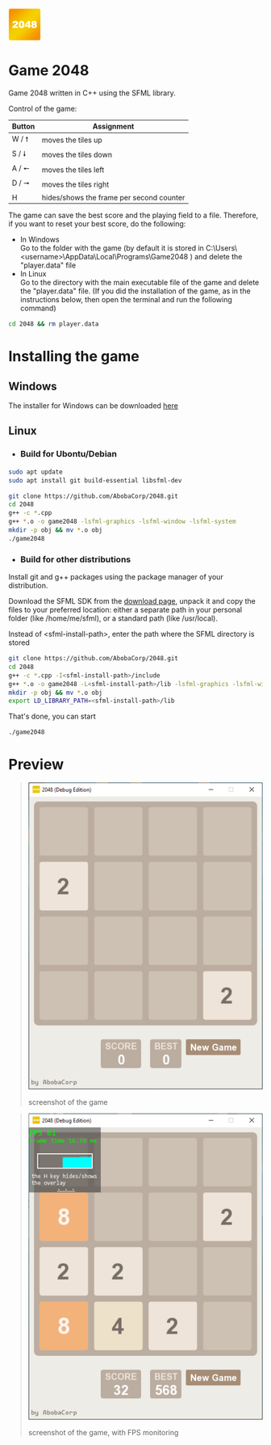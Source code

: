 <img src=/img/icon.png width=64>
<h1>Game 2048 </h1>
Game 2048 written in C++ using the SFML library.

Control of the game:

| Button | Assignment |
| ------ | ---------- |
|  W / 🠕 | moves the tiles up |
|  S / 🠗 | moves the tiles down |
|  A / 🠔 | moves the tiles left |
|  D / 🠖 | moves the tiles right |
|    H    | hides/shows the frame per second counter |

The game can save the best score and the playing field to a file. Therefore, if you want to reset your best score, do the following:
* In Windows \
Go to the folder with the game (by default it is stored in C:\Users\\<username\>\AppData\Local\Programs\Game2048 ) and delete the "player.data" file
* In Linux \
Go to the directory with the main executable file of the game and delete the "player.data" file.
(If you did the installation of the game, as in the instructions below, then open the terminal and run the following command)
```sh
cd 2048 && rm player.data
```


# Installing the game
## Windows
The installer for Windows can be downloaded [here](./setup/setup_2048.exe)

## Linux

* ### Build for Ubontu/Debian
```sh
sudo apt update
sudo apt install git build-essential libsfml-dev
```
```sh
git clone https://github.com/AbobaCorp/2048.git
cd 2048
g++ -c *.cpp
g++ *.o -o game2048 -lsfml-graphics -lsfml-window -lsfml-system
mkdir -p obj && mv *.o obj
./game2048
```

* ### Build for other distributions
Install git and g++ packages using the package manager of your distribution.

Download the SFML SDK from the [download page](https://www.sfml-dev.org/download.php), unpack it and copy the files to your preferred location: either a separate path in your personal folder (like /home/me/sfml), or a standard path (like /usr/local).

Instead of \<sfml-install-path\>, enter the path where the SFML directory is stored
```sh
git clone https://github.com/AbobaCorp/2048.git
cd 2048
g++ -c *.cpp -I<sfml-install-path>/include
g++ *.o -o game2048 -L<sfml-install-path>/lib -lsfml-graphics -lsfml-window -lsfml-system
mkdir -p obj && mv *.o obj
export LD_LIBRARY_PATH=<sfml-install-path>/lib
```
That's done, you can start
```sh
./game2048
```

# Preview
> ![](/img/1.png)
> 
> screenshot of the game

> ![](/img/2.png)
> 
> screenshot of the game, with FPS monitoring

